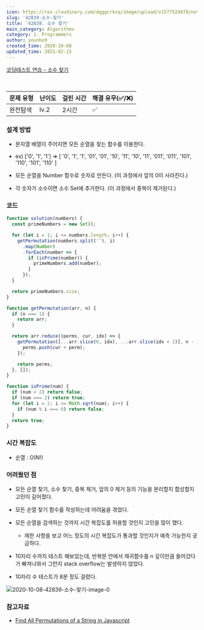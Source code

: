 ```yaml
---
icon: https://res.cloudinary.com/dgggcrkxq/image/upload/v1577524878/noticon/gzl7ru4i4vv3phyv34y3.png
slug: '42839-소수-찾기'
title: '42839. 소수 찾기'
main_category: Algorithms
category: 1. Programmers
author: younho9
created_time: 2020-10-08
updated_time: 2021-02-15
---
```


[코딩테스트 연습 - 소수 찾기](https://programmers.co.kr/learn/courses/30/lessons/42839)

<br />

| 문제 유형 | 난이도 | 걸린 시간 | 해결 유무(✅/❌) |
| --------- | ------ | --------- | ---------------- |
| 완전탐색  | lv.2   | 2시간     | ✅               |

### 설계 방법

- 문자열 배열이 주어지면 모든 순열을 찾는 함수를 이용한다.

- ex) ['0', '1', '1'] => [ '0', '1', '1', '01', '01', '10', '11', '10', '11', '011', '011', '101', '110', '101', '110' ]

- 모든 순열을 Number 함수로 숫자로 만든다. (이 과정에서 앞의 0이 사라진다.)

- 각 숫자가 소수이면 소수 Set에 추가한다. (이 과정에서 중복이 제거된다.)

### 코드

```javascript
function solution(numbers) {
  const primeNumbers = new Set();

  for (let i = 1; i <= numbers.length; i++) {
    getPermutation(numbers.split(''), i)
      .map(Number)
      .forEach(number => {
        if (isPrime(number)) {
          primeNumbers.add(number);
        }
      });
  }

  return primeNumbers.size;
}

function getPermutation(arr, n) {
  if (n === 1) {
    return arr;
  }

  return arr.reduce((perms, cur, idx) => {
    getPermutation([...arr.slice(0, idx), ...arr.slice(idx + 1)], n - 1).forEach(perm => {
      perms.push(cur + perm);
    });

    return perms;
  }, []);
}

function isPrime(num) {
  if (num < 2) return false;
  if (num === 2) return true;
  for (let i = 2; i <= Math.sqrt(num); i++) {
    if (num % i === 0) return false;
  }
  return true;
}
```

### **시간 복잡도**

- 순열 : O(N!)

### **어려웠던 점**

- 모든 순열 찾기, 소수 찾기, 중복 제거, 앞의 0 제거 등의 기능을 분리할지 합성할지 고민이 길어졌다.

- 모든 순열 찾기 함수를 작성하는데 어려움을 겪었다.

- 모든 순열을 검색하는 것까지 시간 복잡도를 허용할 것인지 고민을 많이 했다.

  - 제한 사항을 보고 어느 정도의 시간 복잡도가 통과할 것인지가 예측 가능한지 궁금하다.

- 10자리 수까지 테스트 해보았는데, 반복문 안에서 재귀함수를 n 깊이만큼 들어갔다가 빠져나와서 그런지 stack overflow는 발생하지 않았다.

- 10자리 수 테스트가 8분 정도 걸렸다.

![2020-10-08-42839-소수-찾기-image-0](https://user-images.githubusercontent.com/48426991/95411541-b189ae00-0961-11eb-80fe-0ddf85e1fe45.png)

### **참고자료**

- [Find All Permutations of a String in Javascript](https://levelup.gitconnected.com/find-all-permutations-of-a-string-in-javascript-af41bfe072d2)

<br />
